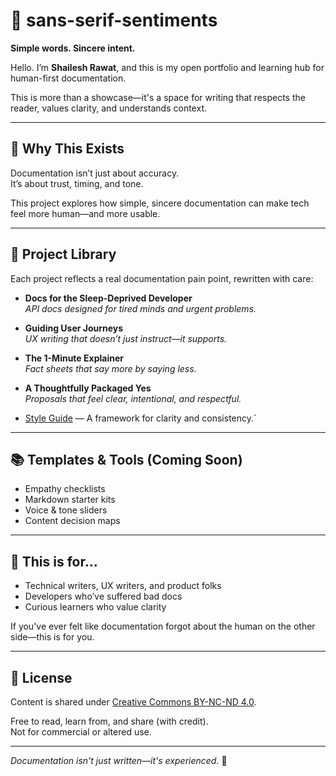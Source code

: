 # 🌿 sans-serif-sentiments

**Simple words. Sincere intent.**

Hello. I’m **Shailesh Rawat**, and this is my open portfolio and learning hub for human-first documentation.

This is more than a showcase—it's a space for writing that respects the reader, values clarity, and understands context.

---

## 🌱 Why This Exists

Documentation isn’t just about accuracy.  
It’s about trust, timing, and tone.  

This project explores how simple, sincere documentation can make tech feel more human—and more usable.

---

## 📂 Project Library

Each project reflects a real documentation pain point, rewritten with care:

- **Docs for the Sleep-Deprived Developer**  
  *API docs designed for tired minds and urgent problems.*

- **Guiding User Journeys**  
  *UX writing that doesn’t just instruct—it supports.*

- **The 1-Minute Explainer**  
  *Fact sheets that say more by saying less.*

- **A Thoughtfully Packaged Yes**  
  *Proposals that feel clear, intentional, and respectful.*

- [Style Guide](../STYLE-GUIDE/STYLE-GUIDE.html) — A framework for clarity and consistency.`

---

## 📚 Templates & Tools (Coming Soon)

- Empathy checklists
- Markdown starter kits
- Voice & tone sliders
- Content decision maps

---

## 🤝 This is for...

- Technical writers, UX writers, and product folks
- Developers who’ve suffered bad docs
- Curious learners who value clarity

If you've ever felt like documentation forgot about the human on the other side—this is for you.

---

## 📜 License

Content is shared under [Creative Commons BY-NC-ND 4.0](LICENSE).

Free to read, learn from, and share (with credit).  
Not for commercial or altered use.

---

*Documentation isn't just written—it's experienced.* 🌱 
